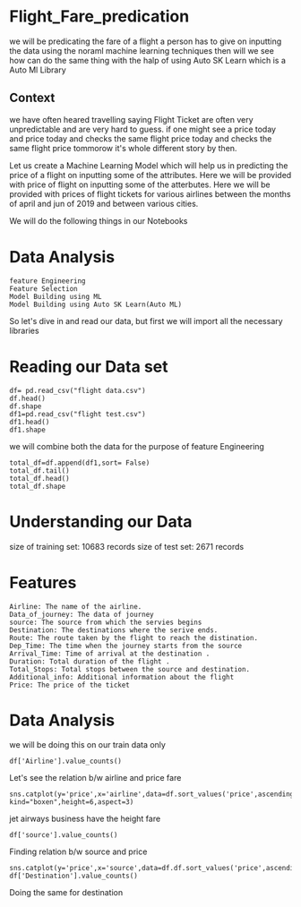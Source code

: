# Flight_Fare_predication
we will be predicating the fare of a flight a person has to give on inputting the data using the noraml machine learning techniques then will we see how can do the same thing with the halp of using Auto SK Learn which is a Auto Ml Library

## Context

we have often heared travelling saying Flight Ticket are often very unpredictable and are very hard to guess. if one might see a price today and price today and checks the same flight price today and checks the same flight price tommorow it's whole different story by then.

Let us create a Machine Learning Model which will help us in predicting the price of a flight on inputting some of the attributes. Here we will be provided with price of flight on inputting some of the atterbutes. Here we will be provided with prices of flight tickets for various airlines between the months of april and jun of 2019 and between various cities.

We will do the following things in our Notebooks

  # Data Analysis 
    feature Engineering 
    Feature Selection 
    Model Building using ML
    Model Building using Auto SK Learn(Auto ML)


So let's dive in and read our data, but first we will import all the necessary libraries

  # Reading our Data set

    df= pd.read_csv("flight data.csv")
    df.head()
    df.shape
    df1=pd.read_csv("flight test.csv")
    df1.head()
    df1.shape

we will combine both the data for the purpose of feature Engineering 

    total_df=df.append(df1,sort= False)
    total_df.tail()
    total_df.head()
    total_df.shape

# Understanding our Data

size of training set: 10683 records
size of test set: 2671 records


# Features

    Airline: The name of the airline.
    Data_of_journey: The data of journey
    source: The source from which the servies begins
    Destination: The destinations where the serive ends.
    Route: The route taken by the flight to reach the distination.
    Dep_Time: The time when the journey starts from the source
    Arrival_Time: Time of arrival at the destination .
    Duration: Total duration of the flight .
    Total_Stops: Total stops between the source and destination.
    Additional_info: Additional information about the flight 
    Price: The price of the ticket

  
# Data Analysis

we will be doing this on our train data only

    df['Airline'].value_counts()

Let's see the relation b/w airline and price fare 

    sns.catplot(y='price',x='airline',data=df.sort_values('price',ascending=False),
    kind="boxen",height=6,aspect=3)

jet airways business have the height fare

    df['source'].value_counts() 

Finding relation b/w source and price

    sns.catplot(y='price',x='source',data=df.df.sort_values('price',ascending=False),kind="boxen",height=6,aspect=3)
    df['Destination'].value_counts() 

Doing the same for destination

    
    
